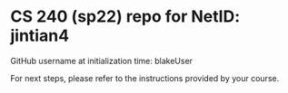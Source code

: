 # CS 240 (sp22) repo for NetID: jintian4

GitHub username at initialization time: blakeUser

For next steps, please refer to the instructions provided by your course.

